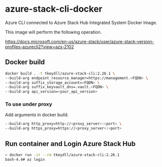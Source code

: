 # azure-stack-cli-docker

Azure CLI connected to Azure Stack Hub Integrated System Docker Image.

This image will perform the following operation.

https://docs.microsoft.com/en-us/azure-stack/user/azure-stack-version-profiles-azurecli2?view=azs-2102


## Docker build

```bash
docker build . -t tkeydll/azure-stack-cli:2.26.1 \
--build-arg endpoint_resource_manager=https://management.<FQDN> \
--build-arg suffix_storage_account=<FQDN> \
--build-arg suffix_keyvault_dns=.vault.<FQDN> \
--build-arg api_version=<your_api_version>
```

### To use under proxy

Add arguments in docker build.

```bash
--build-arg http_proxy=http://<proxy_server>:<port> \
--build-arg https_proxy=https://<proxy_server>:<port>
```


## Run container and Login Azure Stack Hub

```bash
> docker run -it --rm tkeydll/azure-stack-cli:2.26.1
bash-4.4# az login
```

